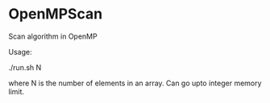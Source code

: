 # OpenMPScan
Scan algorithm in OpenMP

Usage:

./run.sh N

where N is the number of elements in an array. Can go upto integer memory limit.
